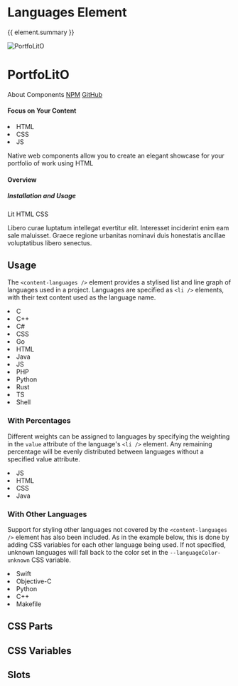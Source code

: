 <script setup>
import {inject} from "vue";
const element = inject("manifest").for("content", "languages");
</script>

<style scoped>
.demo {
  content-languages {
    --heading-textColor: var(--vp-c-text-1);
    --container-textColor: var(--vp-c-neutral);
    --container-bgColor: var(--vp-c-bg-elv);
  }
}
</style>

# Languages Element

{{ element.summary }}

<demo static class="scale overview">
  <page-header class="blur">
    <page-logo>
      <img src="/logo.svg" alt="PortfoLitO" />
      <h1 slot="headings">PortfoLitO</h1>
    </page-logo>
    <page-nav>
      <a>About</a>
      <a>Components</a>
      <a slot="socials" href="https://www.npmjs.com">NPM</a>
      <a slot="socials" href="https://github.com">GitHub</a>
    </page-nav>
  </page-header>
  <page-main>
    <content-section variant="grid">
      <content-article variant="panel">
        <h4 slot="title" class="blur">Focus on Your Content</h4>
        <content-languages slot="tags" class="focus">
          <li value="50">HTML</li>
          <li value="40">CSS</li>
          <li title="JavaScript" value="10">JS</li>
        </content-languages>
        <p class="blur">Native web components allow you to create an elegant showcase for your portfolio of work using HTML</p>
      </content-article>
      <content-article class="blur">
        <h4 slot="title">Overview</h4>
        <h5 slot="subtitle">Installation and Usage</h5>
        <content-topics slot="tags" variant="tile">
          <content-badge color="teal">Lit</content-badge>
          <content-badge color="red">HTML</content-badge>
          <content-badge color="purple">CSS</content-badge>
        </content-topics>
        <p>Libero curae luptatum intellegat evertitur elit. Interesset inciderint enim eam sale maluisset. Graece regione urbanitas nominavi duis honestatis ancillae voluptatibus libero senectus.</p>
      </content-article>
    </content-section>
  </page-main>
  <page-footer class="blur"></page-footer>
</demo>

## Usage

The `<content-languages />` element provides a stylised list and line graph of languages used in a project.
Languages are specified as `<li />` elements, with their text content used as the language name.

<demo>
  <content-languages>
    <li>C</li>
    <li>C++</li>
    <li>C#</li>
    <li>CSS</li>
    <li>Go</li>
    <li>HTML</li>
    <li>Java</li>
    <li title="JavaScript">JS</li>
    <li>PHP</li>
    <li>Python</li>
    <li>Rust</li>
    <li title="TypeScript">TS</li>
    <li>Shell</li>
  </content-languages>
</demo>

### With Percentages

Different weights can be assigned to languages by specifying the weighting in the `value` attribute of the language's `<li />` element.
Any remaining percentage will be evenly distributed between languages without a specified value attribute.

<demo>
  <content-languages>
    <li title="JavaScript" value="20">JS</li>
    <li>HTML</li>
    <li>CSS</li>
    <li value="55">Java</li>
  </content-languages>
</demo>

### With Other Languages

Support for styling other languages not covered by the `<content-languages />` element has also been included.
As in the example below, this is done by adding CSS variables for each other language being used.
If not specified, unknown languages will fall back to the color set in the `--languageColor-unknown` CSS variable.

<demo>
  <style>
    content-languages {
      --languageColor-swift: var(--languageColor-html);
      --languageColor-objective-c: var(--languageColor-ts);
    }
  </style>
  <content-languages>
    <li>Swift</li>
    <li value="30">Objective-C</li>
    <li value="6">Python</li>
    <li value="3">C++</li>
    <li value="1">Makefile</li>
  </content-languages>
</demo>

## CSS Parts

<declaration :rows="element.cssParts" />

## CSS Variables

<declaration :rows="element.cssProperties" />

## Slots

<declaration :rows="element.slots" />